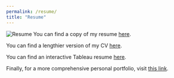 ```yaml
---
permalink: /resume/
title: "Resume"
---
```


![Resume](https://raw.githubusercontent.com/connorrothschild/connorrothschild.github.io/master/_assets/images/resume.jpg)
You can find a copy of my resume [here](https://docs.google.com/viewer?url=https://github.com/connorrothschild/connorrothschild.github.io/raw/master/figs/ConnorRothschildResumeOct19.pdf).

You can find a lengthier version of my CV [here](https://connorrothschild.github.io/markdown-cv/).

You can find an interactive Tableau resume [here](https://public.tableau.com/profile/connor.rothschild#!/vizhome/Resume_15640874129900/Resume?publish=yes).

Finally, for a more comprehensive personal portfolio, visit [this link](https://www.connorrothschild.com).
